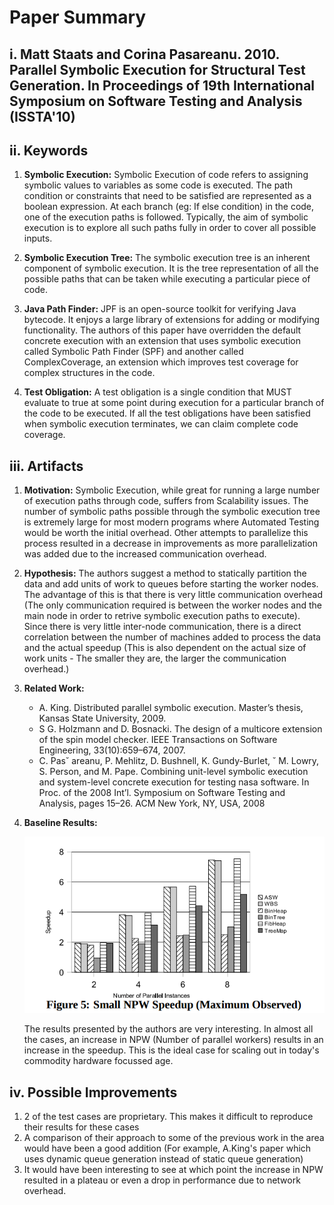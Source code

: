 # Paper Summary
## i. Matt Staats and Corina Pasareanu. 2010. Parallel Symbolic Execution for Structural Test Generation. In Proceedings of 19th International Symposium on Software Testing and Analysis (ISSTA'10)

## ii. Keywords

1. **Symbolic Execution:** Symbolic Execution of code refers to assigning symbolic values to variables as some code is executed. The path condition or constraints that need to be satisfied are represented as a boolean expression. At each branch (eg: If else condition) in the code, one of the execution paths is followed. Typically, the aim of symbolic execution is to explore all such paths  fully in order to cover all possible inputs.

2. **Symbolic Execution Tree:** The symbolic execution tree is an inherent component of symbolic execution. It is the tree representation of all the possible paths that can be taken while executing a particular piece of code.  

3. **Java Path Finder:** JPF is an open-source toolkit for verifying Java bytecode. It enjoys a large library of extensions for adding or modifying functionality. The authors of this paper have overridden the default concrete execution with an extension that uses symbolic execution called Symbolic Path Finder (SPF) and another called ComplexCoverage, an extension which improves test coverage for complex structures in the code.

4. **Test Obligation:** A test obligation is a single condition that MUST evaluate to true at some point during execution for a particular branch of the code to be executed. If all the test obligations have been satisfied when symbolic execution terminates, we can claim complete code coverage.


## iii. Artifacts

1. **Motivation:** 
    Symbolic Execution, while great for running a large number of execution paths through code, suffers from Scalability issues. The number of symbolic paths possible through the symbolic execution tree is extremely large for most modern programs where Automated Testing would be worth the initial overhead. Other attempts to parallelize this process resulted in a decrease in improvements as more parallelization was added due to the increased communication overhead.

2. **Hypothesis:** 
    The authors suggest a method to statically partition the data and add units of work to queues before starting the worker nodes. The advantage of this is that there is very little communication overhead (The only communication required is between the worker nodes and the main node in order to retrive symbolic execution paths to execute). Since there is very little inter-node communication, there is a direct correlation between the number of machines added to process the data and the actual speedup (This is also dependent on the actual size of work units - The smaller they are, the larger the communication overhead.)

3. **Related Work:** 
    -  A. King. Distributed parallel symbolic execution. Master’s
    thesis, Kansas State University, 2009.
    - S G. Holzmann and D. Bosnacki. The design of a multicore
    extension of the spin model checker. IEEE Transactions on
    Software Engineering, 33(10):659–674, 2007.
    - C. Pas˘ areanu, P. Mehlitz, D. Bushnell, K. Gundy-Burlet, ˘
    M. Lowry, S. Person, and M. Pape. Combining unit-level
    symbolic execution and system-level concrete execution for
    testing nasa software. In Proc. of the 2008 Int’l. Symposium
    on Software Testing and Analysis, pages 15–26. ACM New
    York, NY, USA, 2008

4. **Baseline Results:**
    
    ![Results from the paper](img/results.png)

    The results presented by the authors are very interesting. In almost all the cases, an increase in NPW (Number of parallel workers) results in an increase in the speedup. This is the ideal case for scaling out in today's commodity hardware focussed age.


## iv. Possible Improvements

1. 2 of the test cases are proprietary. This makes it difficult to reproduce their results for these cases
2. A comparison of their approach to some of the previous work in the area would have been a good addition (For example, A.King's paper which uses dynamic queue generation instead of static queue generation)
3. It would have been interesting to see at which point the increase in NPW resulted in a plateau or even a drop in performance due to network overhead.
